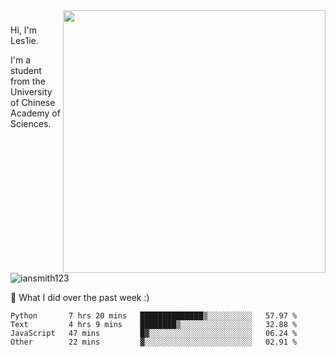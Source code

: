 <img align="right" src="https://github-readme-stats.vercel.app/api?username=iansmith123&show_icons=true&hide_border=true" width="420">

### 
Hi, I'm Les1ie. 

I'm a student from the University of Chinese Academy of Sciences.

<img src="https://komarev.com/ghpvc/?username=iansmith123" alt="iansmith123" />




🔭 What I did over the past week :)
<!--START_SECTION:waka-->

```text
Python       7 hrs 20 mins   ██████████████▒░░░░░░░░░░   57.97 %
Text         4 hrs 9 mins    ████████▒░░░░░░░░░░░░░░░░   32.88 %
JavaScript   47 mins         █▓░░░░░░░░░░░░░░░░░░░░░░░   06.24 %
Other        22 mins         ▓░░░░░░░░░░░░░░░░░░░░░░░░   02.91 %
```

<!--END_SECTION:waka-->


<!--
**IanSmith123/IanSmith123** is a ✨ _special_ ✨ repository because its `README.md` (this file) appears on your GitHub profile.
<img src="https://github.githubassets.com/images/spinners/octocat-spinner-64.gif">

Here are some ideas to get you started:

- 🔭 I’m currently working on ...
- 🌱 I’m currently learning ...
- 👯 I’m looking to collaborate on ...
- 🤔 I’m looking for help with ...
- 💬 Ask me about ...
- 📫 How to reach me: ...
- 😄 Pronouns: ...
- ⚡ Fun fact: ...
-->
